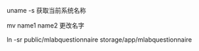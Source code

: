 uname -s  获取当前系统名称

mv name1 name2  更改名字

ln -sr public/mlabquestionnaire storage/app/mlabquestionnaire